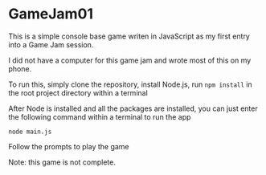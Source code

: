 # GameJam01

This is a simple console base game writen in JavaScript as my first entry into a Game Jam session.

I did not have a computer for this game jam and wrote most of this on my phone.

To run this, simply clone the repository, install Node.js, run `npm install` in the root project directory within a terminal

After Node is installed and all the packages are installed, you can just enter the following command within a terminal to run the app

`node main.js`

Follow the prompts to play the game

Note: this game is not complete.
